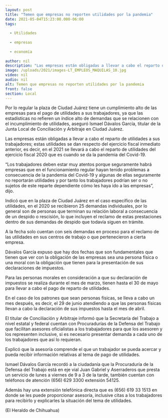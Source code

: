 ```yaml
---
layout: post
title: "Temen que empresas no reporten utilidades por la pandemia"
date: 2021-05-04T15:23:00.000-06:00
tags:
  
  - Utilidades
  
  - empresas
  
  - economía
  
author: nil
description: "Las empresas están obligadas a llevar a cabo el reparto de utilidades a sus trabajadores; estas utilidades se dan respecto del ejercicio fiscal inmediato anterior"
image: /uploads/2021/images-LT_EMPLEOS_MAQUILAS_10.jpg
video: nil
audio: nil
alt: Temen que empresas no reporten utilidades por la pandemia
front: false
section: Local
---
```


Por lo regular la plaza de Ciudad Juárez tiene un cumplimiento alto de las empresas para el pago de utilidades a sus trabajadores, ya que las estadísticas no refieren un índice alto de demandas que se relacionen con el incumplimiento de utilidades, aseguró Ismael Dávalos García, titular de la Junta Local de Conciliación y Arbitraje en Ciudad Juárez.

Las empresas están obligadas a llevar a cabo el reparto de utilidades a sus trabajadores; estas utilidades se dan respecto del ejercicio fiscal inmediato anterior, es decir, en el 2021 se llevará a cabo el reparto de utilidades del ejercicio fiscal 2020 que es cuando se da la pandemia del Covid-19.

“Los trabajadores deben estar muy atentos porque seguramente habrá empresas que en el funcionamiento regular hayan tenido problemas a consecuencia de la pandemia del Covid-19 y algunas de ellas seguramente no reportarán utilidades y por tanto los trabajadores podrían ser o no sujetos de este reparte dependiente cómo les haya ido a las empresas”, dijo.

Indicó que en la plaza de Ciudad Juárez en el caso específico de las utilidades, en el 2020 se recibieron 25 demandas individuales, por lo general son de personas que terminan su relación laboral a consecuencia de un despido o rescisión, lo que incluyen el reclamo de estas prestaciones dentro de sus demandas de despido que todavía siguen en trámite.

A la fecha solo cuentan con seis demandas en proceso para el reclamo de las utilidades en sus centros de trabajo o que pertenecieron a cierta empresa.

Dávalos García expuso que hay dos fechas que son fundamentales que tienen que ver con la obligación de las empresas sea una persona física o una moral con la obligación que tienen para la presentación de sus declaraciones de impuestos.

Para las personas morales en consideración a que su declaración de impuestos se realiza durante el mes de marzo, tienen hasta el 30 de mayo para llevar a cabo el pago de reparto de utilidades.

En el caso de los patrones que sean personas físicas, se lleva a cabo un mes después, es decir, el 29 de junio atendiendo a que las personas físicas llevan a cabo la declaración de sus impuestos hasta el mes de abril.

El titular de Conciliación y Arbitraje informó que la Secretaría del Trabajo a nivel estatal y federal cuentan con Procuradurías de la Defensa del Trabajo que facilitan asesores oficialistas a los trabajadores para que los asesoren y los representen inclusive, si es necesario presentar demanda a cada uno de los trabajadores que así lo requieran.

Explicó que la asesoría comprende el que un trabajador se pueda acercar y pueda recibir información relativas al tema de pago de utilidades.

Ismael Dávalos García recordó a la ciudadanía que la Procuraduría de la Defensa del Trabajo está en eje vial Juan Gabriel y Aserraderos que presta un servicio de lunes a viernes de 9 a 3 de la tarde, también cuentan con teléfonos de atención (656) 629 3300 extensión 54125.

Además hay una extensión telefónica directa que es (656) 619 33 1513 en donde se les puede proporcionar asesoría, inclusive citas a los trabajadores para recibirlo y explicarles la situación del tema de utilidades.

(El Heraldo de Chihuahua)